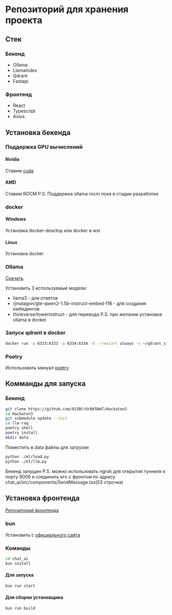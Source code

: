 # Репозиторий для хранения проекта
## Стек
### Бекенд
- Ollama
- Llamaindex
- Qdrant
- Fastapi
### Фронтенд
- React
- Typescript
- Axios

## Установка бекенда

### Поддержка GPU вычислений
#### Nvidia
Ставим [cuda](https://developer.nvidia.com/cuda-toolkit)
#### AMD
Ставим ROCM
P.S. Поддержка ollama rocm пока в стадии разработки

### docker
#### Windows
Установка docker-desctop или docker в wsl
#### Linux
Установка docker

### Ollama
[Скачать](https://ollama.com/download)

Установить 3 используемые модели:
- llama3 - для ответов
- rjmalagon/gte-qwen2-1.5b-instruct-embed-f16 - для создания ембедингов
- thinkverse/towerinstruct - для перевода
P.S. при желании установка ollama в docker

### Запуск qdrant в docker
```bash
docker run -p 6333:6333 -p 6334:6334 -d --restart always -v ~/qdrant_storage:/qdrant/storage:z qdrant/qdrant
```

### Poetry
Использовать мануал [poetry](https://python-poetry.org/docs/#installation)

## Комманды для запуска
### Бекенд
```bash
git clone https://github.com/9i5BCrUcNX5NmT/Hackaton3
cd Hackaton3
git submodule update --init
cd llm-rag
poetry shell
poetry install
mkdir data
```
Поместить в data файлы для загрузки
```bash
python ./ml/load.py
python ./ml/llm.py
```
Бекенд запущен
P.S. можно использовать ngrok для открытия туннеля к порту 8009 и соединить его с фронтом по адресу chat_ai/src/components/SendMessage.tsx(53 строчка)

## Установка фронтенда
[Репозиторий фронтенда](https://github.com/Aspir01/chat_ai)
### bun
Установить с [официального сайта](https://bun.sh/)
### Команды
```bash
cd chat_ai
bun install
```
#### Для запуска
```bash
bun run start
```
#### Для сборки установщика
```bash
bun run build
```
